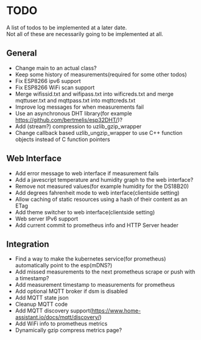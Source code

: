 # TODO
A list of todos to be implemented at a later date.  
Not all of these are necessarily going to be implemented at all.

## General
 * Change main to an actual class?
 * Keep some history of measurements(required for some other todos)
 * Fix ESP8266 ipv6 support
 * Fix ESP8266 WiFi scan support
 * Merge wifissid.txt and wifipass.txt into wificreds.txt and merge mqttuser.txt and mqttpass.txt into mqttcreds.txt
 * Improve log messages for when measurements fail
 * Use an asynchronous DHT library(for example https://github.com/bertmelis/esp32DHT/)?
 * Add (stream?) compression to uzlib_gzip_wrapper
 * Change callback based uzlib_ungzip_wrapper to use C++ function objects instead of C function pointers

## Web Interface
 * Add error message to web interface if measurement fails
 * Add a javescript temperature and humidity graph to the web interface?
 * Remove not measured values(for example humidity for the DS18B20)
 * Add degrees fahrenheit mode to web interface(clientside setting)
 * Allow caching of static resources using a hash of their content as an ETag
 * Add theme switcher to web interface(clientside setting)
 * Web server IPv6 support
 * Add current commit to prometheus info and HTTP Server header

## Integration
 * Find a way to make the kubernetes service(for prometheus) automatically point to the esp(mDNS?)
 * Add missed measurements to the next prometheus scrape or push with a timestamp?
 * Add measurement timestamp to measurements for prometheus
 * Add optional MQTT broker if dsm is disabled
 * Add MQTT state json
 * Cleanup MQTT code
 * Add MQTT discovery support(https://www.home-assistant.io/docs/mqtt/discovery/)
 * Add WiFi info to prometheus metrics
 * Dynamically gzip compress metrics page?

